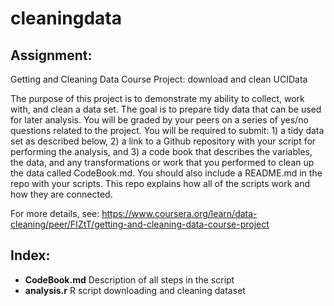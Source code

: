 # cleaningdata
## Assignment: 
  Getting and Cleaning Data Course Project: download and clean UCIData

  The purpose of this project is to demonstrate my ability to collect, work with, and clean a data set. The goal is to prepare tidy data that can be used for later analysis. You will be graded by your peers on a series of yes/no questions related to the project. You will be required to submit: 1) a tidy data set as described below, 2) a link to a Github repository with your script for performing the analysis, and 3) a code book that describes the variables, the data, and any transformations or work that you performed to clean up the data called CodeBook.md. You should also include a README.md in the repo with your scripts. This repo explains how all of the scripts work and how they are connected.

  For more details, see:
  https://www.coursera.org/learn/data-cleaning/peer/FIZtT/getting-and-cleaning-data-course-project

## Index:
  - **CodeBook.md** Description of all steps in the script
  - **analysis.r**  R script downloading and cleaning dataset

